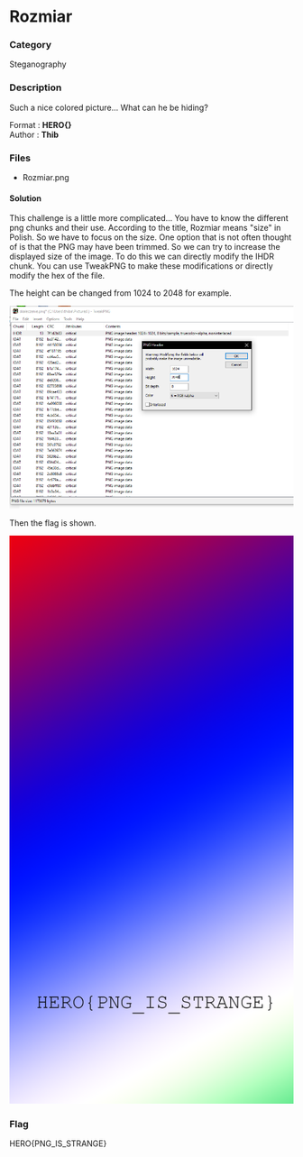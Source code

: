 # Rozmiar

### Category

Steganography

### Description

Such a nice colored picture... What can he be hiding?

Format : **HERO{}**<br>
Author : **Thib**

### Files

- Rozmiar.png

#### Solution

This challenge is a little more complicated... You have to know the different png chunks and their use. According to the title, Rozmiar means "size" in Polish. So we have to focus on the size. One option that is not often thought of is that the PNG may have been trimmed. So we can try to increase the displayed size of the image. To do this we can directly modify the IHDR chunk. You can use TweakPNG to make these modifications or directly modify the hex of the file.

The height can be changed from 1024 to 2048 for example.

![image](result.PNG)

Then the flag is shown.

![image](flag.png)

### Flag

HERO{PNG_IS_STRANGE}


